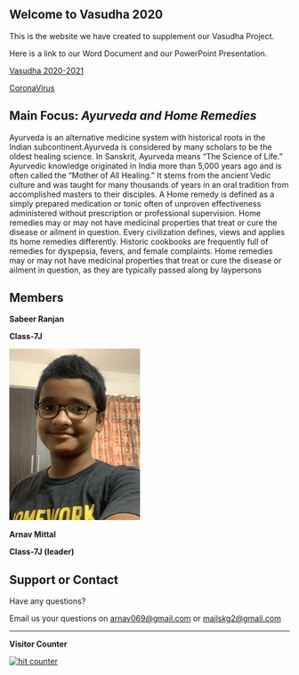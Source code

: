 ## **Welcome to Vasudha 2020**

This is the website we have created to supplement our Vasudha Project.

Here is a link to our Word Document and our PowerPoint Presentation.

[Vasudha 2020-2021](https://docs.google.com/file/d/1Nu4bOvSgZvhiug3O1kgtYygH8QI_pfSe/edit?usp=docslist_api&filetype=msword)

[CoronaVirus](https://drive.google.com/file/d/18FGk2f3JbWM8_CqvvECNQkRfA_1WwkHj/view?usp=sharing)

## Main Focus: *Ayurveda and Home Remedies*

Ayurveda is an alternative medicine system with historical roots in the Indian subcontinent.Ayurveda is considered by many scholars to be the oldest healing science. In Sanskrit, Ayurveda means “The Science of Life.” Ayurvedic knowledge originated in India more than 5,000 years ago and is often called the “Mother of All Healing.” It stems from the ancient Vedic culture and was taught for many thousands of years in an oral tradition from accomplished masters to their disciples. A Home remedy is defined as a simply prepared medication or tonic often of unproven effectiveness administered without prescription or professional supervision. Home remedies may or may not have medicinal properties that treat or cure the disease or ailment in question. Every civilization defines, views and applies its home remedies differently. Historic cookbooks are frequently full of remedies for dyspepsia, fevers, and female complaints. Home remedies may or may not have medicinal properties that treat or cure the disease or ailment in question, as they are typically passed along by laypersons

## Members
**Sabeer Ranjan**

**Class-7J**<br>
 
![](images/IMG_0619.png)

**Arnav Mittal**

**Class-7J (leader)**

## Support or Contact
 
 Have any questions? 
 
 Email us your questions on arnav069@gmail.com or mailskg2@gmail.com
 <hr>
 
**Visitor Counter**
<br>
<!-- Start of WebFreeCounter Code -->
<a href="https://www.webfreecounter.com/" target="_blank"><img src="https://www.webfreecounter.com/hit.php?id=gmefakak&nd=6&style=3" border="0" alt="hit counter"></a>
<!-- End of WebFreeCounter Code -->

